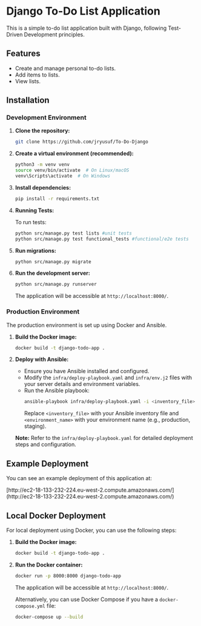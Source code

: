 # Django To-Do List Application

This is a simple to-do list application built with Django, following Test-Driven Development principles.

## Features

*   Create and manage personal to-do lists.
*   Add items to lists.
*   View lists.

## Installation

### Development Environment

1.  **Clone the repository:**
    ```bash
    git clone https://github.com/jryusuf/To-Do-Django
    ```

2.  **Create a virtual environment (recommended):**
    ```bash
    python3 -m venv venv
    source venv/bin/activate  # On Linux/macOS
    venv\Scripts\activate  # On Windows
    ```

3.  **Install dependencies:**
    ```bash
    pip install -r requirements.txt
    ```
4.  **Running Tests:**

    To run tests:

    ```bash
    python src/manage.py test lists #unit tests
    python src/manage.py test functional_tests #functional/e2e tests
    ```

5.  **Run migrations:**
    ```bash
    python src/manage.py migrate
    ```

6.  **Run the development server:**
    ```bash
    python src/manage.py runserver
    ```
    The application will be accessible at `http://localhost:8000/`.

### Production Environment

The production environment is set up using Docker and Ansible.

1.  **Build the Docker image:**
    ```bash
    docker build -t django-todo-app .
    ```

2.  **Deploy with Ansible:**
    *   Ensure you have Ansible installed and configured.
    *   Modify the `infra/deploy-playbook.yaml` and `infra/env.j2` files with your server details and environment variables.
    *   Run the Ansible playbook:
        ```bash
        ansible-playbook infra/deploy-playbook.yaml -i <inventory_file> -e env=<environment_name>
        ```
        Replace `<inventory_file>` with your Ansible inventory file and `<environment_name>` with your environment name (e.g., production, staging).

    **Note:**  Refer to the `infra/deploy-playbook.yaml` for detailed deployment steps and configuration.

## Example Deployment

You can see an example deployment of this application at:
<p></p>
[http://ec2-18-133-232-224.eu-west-2.compute.amazonaws.com/](http://ec2-18-133-232-224.eu-west-2.compute.amazonaws.com/)


## Local Docker Deployment

For local deployment using Docker, you can use the following steps:

1.  **Build the Docker image:**
    ```bash
    docker build -t django-todo-app .
    ```

2.  **Run the Docker container:**
    ```bash
    docker run -p 8000:8000 django-todo-app
    ```
    The application will be accessible at `http://localhost:8000/`.

    Alternatively, you can use Docker Compose if you have a `docker-compose.yml` file:
    ```bash
    docker-compose up --build
    ```